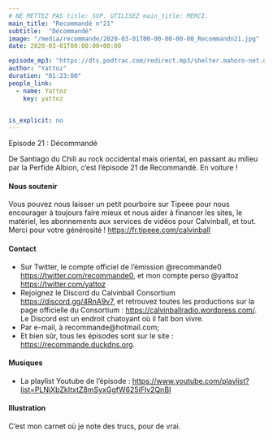 ```yaml
---
# NE METTEZ PAS title: SVP. UTILISEZ main_title: MERCI.
main_title: "Recommandé n°21"
subtitle:  "Décommandé"
image: "/media/recommande/2020-03-01T00-00-00-00-00_Recommandn21.jpg"
date: 2020-03-01T00:00:00+00:00

episode_mp3: "https://dts.podtrac.com/redirect.mp3/shelter.mahoro-net.org/~yattoz/recommande/episodes/episode21.mp3"
author: "Yattoz"
duration: "01:23:00"
people_link: 
  - name: Yattoz
    key: yattoz


is_explicit: no
---
```


<PodcastHeader/>

<!-- ECRIRE LA DESCRIPTION DE L'EPISODE SOUS CETTE LIGNE -->


 Episode 21 : Décommandé 

<p>De Santiago du Chili au rock occidental mais oriental, en passant au milieu par la Perfide Albion, c’est l’épisode 21 de Recommandé. En voiture !</p>

<h4>Nous soutenir</h4>

<p>Vous pouvez nous laisser un petit pourboire sur Tipeee pour nous encourager à toujours faire mieux et nous aider à financer les sites, le matériel, les abonnements aux services de vidéos pour Calvinball, et tout. Merci pour votre générosité ! <a href="https://fr.tipeee.com/calvinball" rel="nofollow">https://fr.tipeee.com/calvinball</a></p>

<h4>Contact</h4>

<ul>
  <li>Sur Twitter, le compte officiel de l’émission @recommande0 <a href="https://twitter.com/recommande0" rel="nofollow">https://twitter.com/recommande0</a>, et mon compte perso @yattoz <a href="https://twitter.com/yattoz" rel="nofollow">https://twitter.com/yattoz</a></li>
  <li>Rejoignez le Discord du Calvinball Consortium <a href="https://discord.gg/4RnA9v7" rel="nofollow">https://discord.gg/4RnA9v7</a>, et retrouvez toutes les productions sur la page officielle du Consortium : <a href="https://calvinballradio.wordpress.com/" rel="nofollow">https://calvinballradio.wordpress.com/</a>. Le Discord est un endroit chatoyant où il fait bon vivre.</li>
  <li>Par e-mail, à recommande@hotmail.com;</li>
  <li>Et bien sûr, tous les épisodes sont sur le site : <a href="https://recommande.duckdns.org" rel="nofollow">https://recommande.duckdns.org</a>.</li>
</ul>

<h4>Musiques</h4>

<ul>
  <li>La playlist Youtube de l’épisode : <a href="https://www.youtube.com/playlist?list=PLNjXbZkItxtZ8mSyxGgfW625iFIv2QnBI" rel="nofollow">https://www.youtube.com/playlist?list=PLNjXbZkItxtZ8mSyxGgfW625iFIv2QnBI</a></li>
</ul>

<h4>Illustration</h4>

<p>C’est mon carnet où je note des trucs, pour de vrai.</p>




